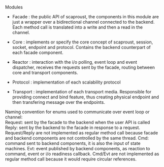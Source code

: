 Modules

- Facade : the public API of scaproust, the components in this module are just a wrapper over a bidirectional channel connected to the backend. Each method call is translated into a write and then a read in the channel.  

- Core : implements or specify the core concept of scaproust, session, socket, endpoint and protocol. Contains the backend counterpart of each facade component.

- Reactor : interaction with the i/o polling, event loop and event dispatcher, receives the requests sent by the facade, routing between core and transport components.

- Protocol : implementation of each scalability protocol

- Transport : implementation of each transport media. Responsible for providing connect and bind feature, thus creating physical endpoint and then transfering message over the endpoints.

Naming convention for enums used to communicate over event loop or channel:  
Request: sent by the facade to the backend when the user API is called
Reply: sent by the backend to the facade in response to a request.
Request/Reply are not implemented as regular method call because facade and backend components are not controlled by the same thread.
Cmd: command sent to backend components, it is also the input of state machines.
Evt: event published by backend components, as reaction to command, event or i/o readiness callback.
Cmd/Evt are not implemented as regular method call because it would require circular references.
